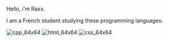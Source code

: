 Hello, i'm Raxx.

I am a French student studying these programming languages:

![cpp_64x64](https://user-images.githubusercontent.com/39625251/138670191-0dcb6347-5aac-4bc6-953c-5f52fc57308f.png)
![html_64x64](https://user-images.githubusercontent.com/39625251/138670205-34c4936b-9c02-4d77-bdf2-a97ffb3ba71d.png)
![css_64x64](https://user-images.githubusercontent.com/39625251/138670224-1a2d9d9d-d198-4158-bee5-05489091206c.png)
